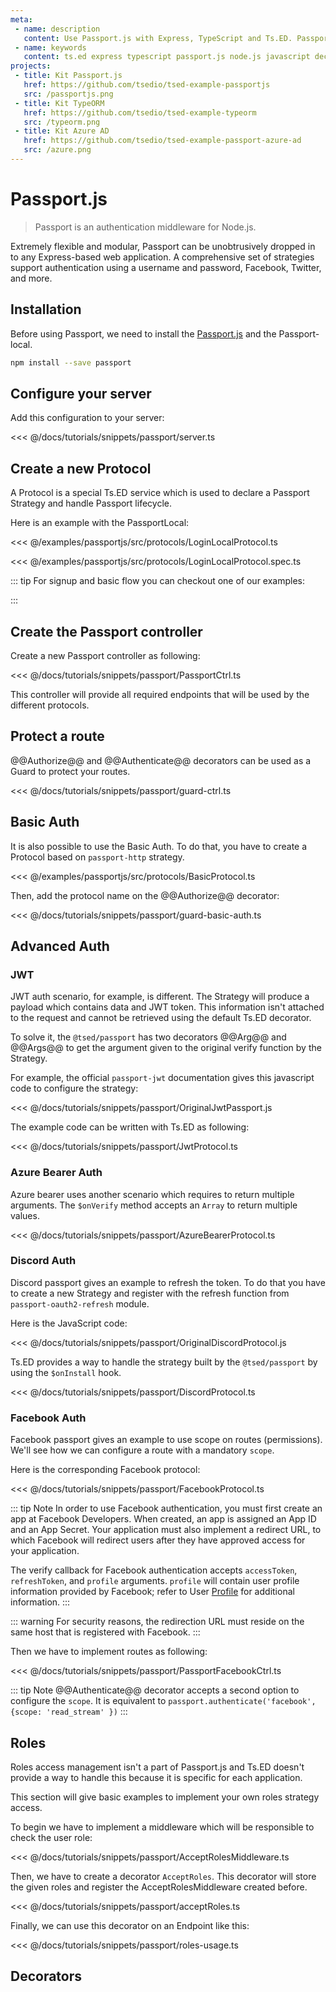 ```yaml
---
meta:
 - name: description
   content: Use Passport.js with Express, TypeScript and Ts.ED. Passport is authentication middleware for Node.js. Extremely flexible and modular, Passport can be unobtrusively dropped in to any Express-based web application.
 - name: keywords
   content: ts.ed express typescript passport.js node.js javascript decorators
projects:   
 - title: Kit Passport.js
   href: https://github.com/tsedio/tsed-example-passportjs
   src: /passportjs.png
 - title: Kit TypeORM
   href: https://github.com/tsedio/tsed-example-typeorm
   src: /typeorm.png
 - title: Kit Azure AD
   href: https://github.com/tsedio/tsed-example-passport-azure-ad
   src: /azure.png        
---
```

# Passport.js

<Banner class="--darken" src="http://www.passportjs.org/images/logo.svg" height="128" href="http://www.passportjs.org/"></Banner>

> Passport is an authentication middleware for Node.js.

Extremely flexible and modular, Passport can be unobtrusively dropped in to any Express-based web application.
A comprehensive set of strategies support authentication using a username and password, Facebook, Twitter, and more.
  
<Projects type="examples"/>
  
## Installation

Before using Passport, we need to install the [Passport.js](https://www.npmjs.com/package/passport) and the Passport-local.

```bash
npm install --save passport
```

## Configure your server

Add this configuration to your server:

<<< @/docs/tutorials/snippets/passport/server.ts

## Create a new Protocol

A Protocol is a special Ts.ED service which is used to declare a Passport Strategy and handle Passport lifecycle.

Here is an example with the PassportLocal:

<Tabs class="-code">
  <Tab label="LoginLocalProtocol.ts">
  
<<< @/examples/passportjs/src/protocols/LoginLocalProtocol.ts

  </Tab>
  <Tab label="LoginLocalProtocol.spec.ts">
  
<<< @/examples/passportjs/src/protocols/LoginLocalProtocol.spec.ts

  </Tab>  
</Tabs>  

::: tip
For signup and basic flow you can checkout one of our examples:

<Projects type="examples"/>
:::

## Create the Passport controller

Create a new Passport controller as following:

<<< @/docs/tutorials/snippets/passport/PassportCtrl.ts

This controller will provide all required endpoints that will be used by the different protocols.

## Protect a route

@@Authorize@@ and @@Authenticate@@ decorators can be used as a Guard to protect your routes.

<<< @/docs/tutorials/snippets/passport/guard-ctrl.ts

## Basic Auth

It is also possible to use the Basic Auth. To do that, you have to create a Protocol based on `passport-http` strategy.

<<< @/examples/passportjs/src/protocols/BasicProtocol.ts

Then, add the protocol name on the @@Authorize@@ decorator:

<<< @/docs/tutorials/snippets/passport/guard-basic-auth.ts

## Advanced Auth
### JWT

JWT auth scenario, for example, is different. The Strategy will produce a payload which contains data and JWT token. This information
isn't attached to the request and cannot be retrieved using the default Ts.ED decorator.

To solve it, the `@tsed/passport` has two decorators @@Arg@@ and @@Args@@ to get the argument given to the original verify function by the Strategy.

For example, the official `passport-jwt` documentation gives this javascript code to configure the strategy:

<<< @/docs/tutorials/snippets/passport/OriginalJwtPassport.js

The example code can be written with Ts.ED as following:

<<< @/docs/tutorials/snippets/passport/JwtProtocol.ts

### Azure Bearer Auth

Azure bearer uses another scenario which requires to return multiple arguments. The `$onVerify` method accepts an `Array` to return multiple values.

<<< @/docs/tutorials/snippets/passport/AzureBearerProtocol.ts

### Discord Auth

Discord passport gives an example to refresh the token. To do that you have to create a new Strategy and register with the refresh function from `passport-oauth2-refresh` module.

Here is the JavaScript code:

<<< @/docs/tutorials/snippets/passport/OriginalDiscordProtocol.js

Ts.ED provides a way to handle the strategy built by the `@tsed/passport` by using the `$onInstall` hook.

<<< @/docs/tutorials/snippets/passport/DiscordProtocol.ts

### Facebook Auth

Facebook passport gives an example to use scope on routes (permissions). We'll see how we can configure a route with a mandatory `scope`.

Here is the corresponding Facebook protocol:

<<< @/docs/tutorials/snippets/passport/FacebookProtocol.ts

::: tip Note
In order to use Facebook authentication, you must first create an app at Facebook Developers. When created, an app is assigned an App ID and an App Secret. Your application must also implement a redirect URL, to which Facebook will redirect users after they have approved access for your application.

The verify callback for Facebook authentication accepts `accessToken`, `refreshToken`, and `profile` arguments. `profile` will contain user profile information provided by Facebook; refer to User [Profile](http://www.passportjs.org/guide/profile/) for additional information.
:::

::: warning
For security reasons, the redirection URL must reside on the same host that is registered with Facebook.
:::

Then we have to implement routes as following:

<<< @/docs/tutorials/snippets/passport/PassportFacebookCtrl.ts

::: tip Note
@@Authenticate@@ decorator accepts a second option to configure the `scope`. It is equivalent to `passport.authenticate('facebook', {scope: 'read_stream' })`
:::

## Roles

Roles access management isn't a part of Passport.js and Ts.ED doesn't provide a way to handle this because it is specific for each application.

This section will give basic examples to implement your own roles strategy access.

To begin we have to implement a middleware which will be responsible to check the user role:

<<< @/docs/tutorials/snippets/passport/AcceptRolesMiddleware.ts

Then, we have to create a decorator `AcceptRoles`. This decorator will store the given roles and register the AcceptRolesMiddleware created before.

<<< @/docs/tutorials/snippets/passport/acceptRoles.ts

Finally, we can use this decorator on an Endpoint like this:

<<< @/docs/tutorials/snippets/passport/roles-usage.ts

## Decorators

<ApiList query="module == '@tsed/passport' && symbolType === 'decorator'" />


